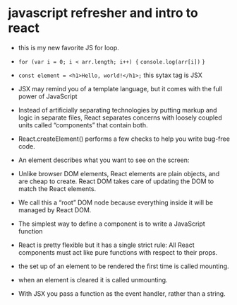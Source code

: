 # javascript refresher and intro to react

- this is my new favorite JS for loop.
- `for (var i = 0; i < arr.length; i++) {`
  `console.log(arr[i])`
`}`

- `const element = <h1>Hello, world!</h1>;` this sytax tag is JSX 

- JSX may remind you of a template language, but it comes with the full power of JavaScript

- Instead of artificially separating technologies by putting markup and logic in separate files, React separates concerns with loosely coupled units called “components” that contain both.

- React.createElement() performs a few checks to help you write bug-free code.

- An element describes what you want to see on the screen:

- Unlike browser DOM elements, React elements are plain objects, and are cheap to create. React DOM takes care of updating the DOM to match the React elements.

- We call this a “root” DOM node because everything inside it will be managed by React DOM.

- The simplest way to define a component is to write a JavaScript function

- React is pretty flexible but it has a single strict rule: All React components must act like pure functions with respect to their props.

- the set up of an element to be rendered the first time is called mounting.

- when an element is cleared it is called unmounting.

- With JSX you pass a function as the event handler, rather than a string.


